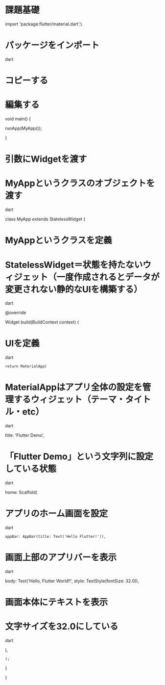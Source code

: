 # 課題基礎
import 'package:flutter/material.dart';\  

# パッケージをインポート

dart

# コピーする
# 編集する

void main() {

  runApp(MyApp());

}

# 引数にWidgetを渡す
# MyAppというクラスのオブジェクトを渡す
dart

class MyApp extends StatelessWidget {

# MyAppというクラスを定義
# StatelessWidget＝状態を持たないウィジェット（一度作成されるとデータが変更されない静的なUIを構築する）
dart

@override

  Widget build(BuildContext context) {

# UIを定義

dart

    return MaterialApp(

# MaterialAppはアプリ全体の設定を管理するウィジェット（テーマ・タイトル・etc）

dart

  title: 'Flutter Demo',

# 「Flutter Demo」という文字列に設定している状態

  dart

  home: Scaffold(

# アプリのホーム画面を設定

dart

    appBar: AppBar(title: Text('Hello Flutter!')),

# 画面上部のアプリバーを表示

dart

   body: Text('Hello, Flutter World!!', style: TextStyle(fontSize: 32.0)),

# 画面本体にテキストを表示
# 文字サイズを32.0にしている

dart

  ),

    );

  }

}



